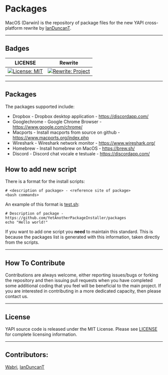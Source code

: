 # Packages
MacOS (Darwin) is the repository of package files for the new YAPI cross-platform rewrite by [IanDuncanT](https://github.com/IanDuncanT).

****

## Badges

| LICENSE | Rewrite |
|---------|---------|
| [![License: MIT](https://img.shields.io/badge/License-MIT-yellow.svg)](LICENSE)| [![Rewrite: Project](https://img.shields.io/badge/Rewrite-Project-green.svg)](https://github.com/YetAnotherPackageInstaller/rewrite) |

****

## Packages
The packages supported include:
<!--readme_update start -->
- Dropbox - Dropbox desktop application - https://discordapp.com/
- Googlechrome - Google Chrome Browser - https://www.google.com/chrome/
- Macports - Install macports from source on github - https://www.macports.org/index.php
- Wireshark - Wireshark network monitor - https://www.wireshark.org/
- Homebrew - Install homebrew on MacOS - https://brew.sh/
- Discord - Discord chat vocale e testuale - https://discordapp.com/
<!--readme_update end -->

## How to add new script

There is a format for the install scripts:

    # <description of package> - <reference site of package>
    <bash commands>

An example of this format is [test.sh](scripts/test.sh):

    # Description of package - https://github.com/YetAnotherPackageInstaller/packages
    echo "Hello world!"

If you want to add one script you **need** to maintain this standard. This is because the packages list is generated with this information, taken directly from the scripts.

****

## How To Contribute

Contributions are always welcome, either reporting issues/bugs or forking the repository and then issuing pull requests when you have completed some additional coding that you feel will be beneficial to the main project. If you are interested in contributing in a more dedicated capacity, then please contact us.

****

## License

YAPI source code is released under the MIT License. Please see [LICENSE](LICENSE) for complete licensing information.

****

## Contributors:

[Wabri](https://github.com/Wabri), [IanDuncanT](https://github.com/IanDuncanT)
